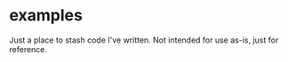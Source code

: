 # examples
Just a place to stash code I've written. Not intended for use as-is, just for reference.
